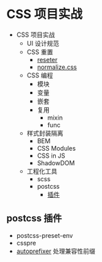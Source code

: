 # CSS 项目实战

- CSS 项目实战
  - UI 设计规范
  - CSS 重置
    - [reseter](https://github.com/resetercss/reseter.css)
    - [normalize.css](https://github.com/necolas/normalize.css)
  - CSS 编程
    - 模块
    - 变量
    - 嵌套
    - 复用
      - mixin
      - func
  - 样式封装隔离
    - BEM
    - CSS Modules
    - CSS in JS
    - ShadowDOM
  - 工程化工具
    - scss
    - postcss
      - [插件](#postcss-插件)

## postcss 插件

- postcss-preset-env
- csspre
- [autoprefixer](https://github.com/postcss/autoprefixer#css-in-js) 处理兼容性前缀